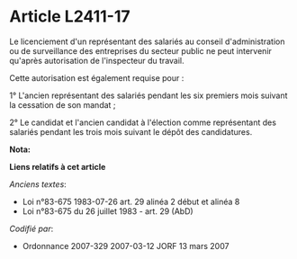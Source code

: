 # Article L2411-17

Le licenciement d'un représentant des salariés au conseil d'administration ou de surveillance des entreprises du secteur
public ne peut intervenir qu'après autorisation de l'inspecteur du travail.

Cette autorisation est également requise pour :

1° L'ancien représentant des salariés pendant les six premiers mois suivant la cessation de son mandat ;

2° Le candidat et l'ancien candidat à l'élection comme représentant des salariés pendant les trois mois suivant le dépôt des
candidatures.

**Nota:**



**Liens relatifs à cet article**

_Anciens textes_:

  - Loi n°83-675 1983-07-26 art. 29 alinéa 2 début et alinéa 8
  - Loi n°83-675 du 26 juillet 1983 - art. 29 (AbD)

_Codifié par_:

  - Ordonnance 2007-329 2007-03-12 JORF 13 mars 2007
